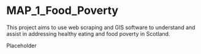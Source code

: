 # MAP_1_Food_Poverty
This project aims to use web scraping and GIS software to understand and assist in addressing healthy eating and food poverty in Scotland. 

Placeholder
